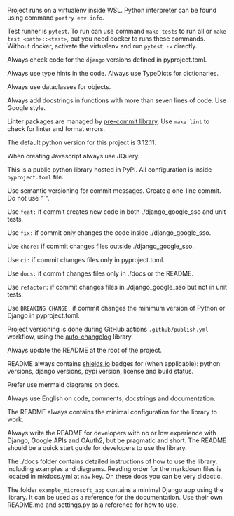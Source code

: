 Project runs on a virtualenv inside WSL. Python interpreter can be found using command `poetry env info`.

Test runner is `pytest`. To run can use command `make tests` to run all or `make test <path>::<test>`, but you need docker to runs these commands. Without docker, activate the virtualenv and run `pytest -v` directly.

Always check code for the `django` versions defined in pyproject.toml.

Always use type hints in the code. Always use TypeDicts for dictionaries.

Always use dataclasses for objects.

Always add docstrings in functions with more than seven lines of code. Use Google style.

Linter packages are managed by [pre-commit library](https://github.com/pre-commit/pre-commit). Use `make lint` to check for linter and format errors.

The default python version for this project is 3.12.11.

When creating Javascript always use JQuery.

This is a public python library hosted in PyPI. All configuration is inside `pyproject.toml` file.

Use semantic versioning for commit messages. Create a one-line commit. Do not use "`".

Use `feat:` if commit creates new code in both ./django_google_sso and unit tests.

Use `fix:` if commit only changes the code inside ./django_google_sso.

Use `chore:` if commit changes files outside ./django_google_sso.

Use `ci:` if commit changes files only in pyproject.toml.

Use `docs:` if commit changes files only in ./docs or the README.

Use `refactor:` if commit changes files in ./django_google_sso but not in unit tests.

Use `BREAKING CHANGE:` if commit changes the minimum version of Python or Django in pyproject.toml.

Project versioning is done during GitHub actions `.github/publish.yml` workflow, using the [auto-changelog](https://github.com/KeNaCo/auto-changelog) library.

Always update the README at the root of the project.

README always contains [shields.io](https://shields.io/docs) badges for (when applicable): python versions, django versions, pypi version, license and build status.

Prefer use mermaid diagrams on docs.

Always use English on code, comments, docstrings and documentation.

The README always contains the minimal configuration for the library to work.

Always write the README for developers with no or low experience with Django, Google APIs and OAuth2, but be pragmatic and short. The README should be a quick start guide for developers to use the library.

The ./docs folder contains detailed instructions of how to use the library, including examples and diagrams. Reading order for the markdown files is located in mkdocs.yml at `nav` key. On these docs you can be very didactic.

The folder `example_microsoft_app` contains a minimal Django app using the library. It can be used as a reference for the documentation. Use their own README.md and settings.py as a reference for how to use.

